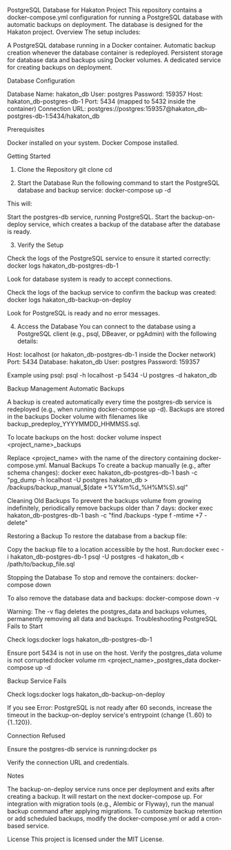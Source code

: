 PostgreSQL Database for Hakaton Project
This repository contains a docker-compose.yml configuration for running a PostgreSQL database with automatic backups on deployment. The database is designed for the Hakaton project.
Overview
The setup includes:

A PostgreSQL database running in a Docker container.
Automatic backup creation whenever the database container is redeployed.
Persistent storage for database data and backups using Docker volumes.
A dedicated service for creating backups on deployment.

Database Configuration

Database Name: hakaton_db
User: postgres
Password: 159357
Host: hakaton_db-postgres-db-1
Port: 5434 (mapped to 5432 inside the container)
Connection URL: postgres://postgres:159357@hakaton_db-postgres-db-1:5434/hakaton_db

Prerequisites

Docker installed on your system.
Docker Compose installed.

Getting Started
1. Clone the Repository
git clone <repository-url>
cd <repository-directory>

2. Start the Database
Run the following command to start the PostgreSQL database and backup service:
docker-compose up -d

This will:

Start the postgres-db service, running PostgreSQL.
Start the backup-on-deploy service, which creates a backup of the database after the database is ready.

3. Verify the Setup

Check the logs of the PostgreSQL service to ensure it started correctly:
docker logs hakaton_db-postgres-db-1

Look for database system is ready to accept connections.

Check the logs of the backup service to confirm the backup was created:
docker logs hakaton_db-backup-on-deploy

Look for PostgreSQL is ready and no error messages.


4. Access the Database
You can connect to the database using a PostgreSQL client (e.g., psql, DBeaver, or pgAdmin) with the following details:

Host: localhost (or hakaton_db-postgres-db-1 inside the Docker network)
Port: 5434
Database: hakaton_db
User: postgres
Password: 159357

Example using psql:
psql -h localhost -p 5434 -U postgres -d hakaton_db

Backup Management
Automatic Backups

A backup is created automatically every time the postgres-db service is redeployed (e.g., when running docker-compose up -d).
Backups are stored in the backups Docker volume with filenames like backup_predeploy_YYYYMMDD_HHMMSS.sql.

To locate backups on the host:
docker volume inspect <project_name>_backups

Replace <project_name> with the name of the directory containing docker-compose.yml.
Manual Backups
To create a backup manually (e.g., after schema changes):
docker exec hakaton_db-postgres-db-1 bash -c "pg_dump -h localhost -U postgres hakaton_db > /backups/backup_manual_$(date +%Y%m%d_%H%M%S).sql"

Cleaning Old Backups
To prevent the backups volume from growing indefinitely, periodically remove backups older than 7 days:
docker exec hakaton_db-postgres-db-1 bash -c "find /backups -type f -mtime +7 -delete"

Restoring a Backup
To restore the database from a backup file:

Copy the backup file to a location accessible by the host.
Run:docker exec -i hakaton_db-postgres-db-1 psql -U postgres -d hakaton_db < /path/to/backup_file.sql



Stopping the Database
To stop and remove the containers:
docker-compose down

To also remove the database data and backups:
docker-compose down -v

Warning: The -v flag deletes the postgres_data and backups volumes, permanently removing all data and backups.
Troubleshooting
PostgreSQL Fails to Start

Check logs:docker logs hakaton_db-postgres-db-1


Ensure port 5434 is not in use on the host.
Verify the postgres_data volume is not corrupted:docker volume rm <project_name>_postgres_data
docker-compose up -d



Backup Service Fails

Check logs:docker logs hakaton_db-backup-on-deploy


If you see Error: PostgreSQL is not ready after 60 seconds, increase the timeout in the backup-on-deploy service's entrypoint (change {1..60} to {1..120}).

Connection Refused

Ensure the postgres-db service is running:docker ps


Verify the connection URL and credentials.

Notes

The backup-on-deploy service runs once per deployment and exits after creating a backup. It will restart on the next docker-compose up.
For integration with migration tools (e.g., Alembic or Flyway), run the manual backup command after applying migrations.
To customize backup retention or add scheduled backups, modify the docker-compose.yml or add a cron-based service.

License
This project is licensed under the MIT License.
